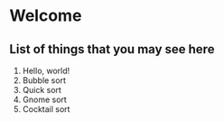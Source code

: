 # Welcome

## List of things that you may see here

1. Hello, world!
2. Bubble sort
3. Quick sort
4. Gnome sort
5. Cocktail sort
